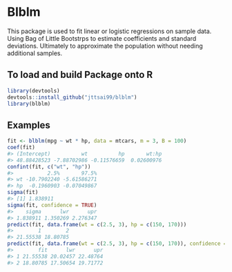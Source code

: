 # Blblm

<!-- badges: start -->
<!-- badges: end -->
This package is used to fit linear or logistic regressions on sample data. Using Bag of Little Bootstrps to estimate coefficients and standard deviations. Ultimately to approximate the population without needing additional samples.

## To load and build Package onto R
``` r
library(devtools)
devtools::install_github("jttsai99/blblm")
library(blblm)
```

## Examples
``` r
fit <- blblm(mpg ~ wt * hp, data = mtcars, m = 3, B = 100)
coef(fit)
#> (Intercept)          wt          hp       wt:hp 
#> 48.88428523 -7.88702986 -0.11576659  0.02600976
confint(fit, c("wt", "hp"))
#>           2.5%       97.5%
#> wt -10.7902240 -5.61586271
#> hp  -0.1960903 -0.07049867
sigma(fit)
#> [1] 1.838911
sigma(fit, confidence = TRUE)
#>    sigma      lwr      upr 
#> 1.838911 1.350269 2.276347
predict(fit, data.frame(wt = c(2.5, 3), hp = c(150, 170)))
#>        1        2 
#> 21.55538 18.80785
predict(fit, data.frame(wt = c(2.5, 3), hp = c(150, 170)), confidence = TRUE)
#>        fit      lwr      upr
#> 1 21.55538 20.02457 22.48764
#> 2 18.80785 17.50654 19.71772
```
